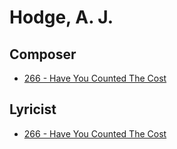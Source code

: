 # Hodge, A. J.

## Composer

- [266 - Have You Counted The Cost](/hymns/266.md)

## Lyricist

- [266 - Have You Counted The Cost](/hymns/266.md)

